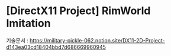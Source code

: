 # [DirectX11 Project] RimWorld Imitation
기술문서 : https://military-pickle-062.notion.site/DX11-2D-Project-d143ea03cd18404bbd7d686669960945
